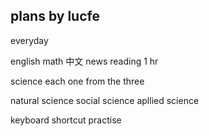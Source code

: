 ## plans by lucfe

everyday


english
math
中文 news reading  1 hr

science
each one from the three

natural science
social science
apllied science

keyboard shortcut practise


